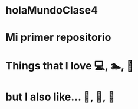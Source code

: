 # holaMundoClase4

# Mi primer repositorio

# Things that I love :computer:, :swimmer:, :musical_keyboard:
# but I also like... :basketball:, :guitar:, :sandwich:

